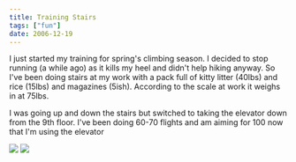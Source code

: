 ```yaml
---
title: Training Stairs
tags: ["fun"]
date: 2006-12-19
---
```

I just started my training for spring's climbing season.  I decided to stop running (a while ago) as it kills my heel and didn't help hiking anyway.  So I've been doing stairs at my work with a pack full of kitty litter (40lbs) and rice (15lbs) and magazines (5ish).  According to the scale at work it weighs in at 75lbs.

I was going up and down the stairs but switched to taking the elevator down from the 9th floor.  I've been doing 60-70 flights and am aiming for 100 now that I'm using the elevator


<a href="http://www.flickr.com/photos/hippos-are-evil/327392144/"><img class="flickr" src="http://static.flickr.com/141/327392144_47f5ceb079_m.jpg"></a>
<a href="http://www.flickr.com/photos/hippos-are-evil/327392763/"><img class="flickr" src="http://static.flickr.com/140/327392763_4e04a2d46a_m.jpg"></a>
